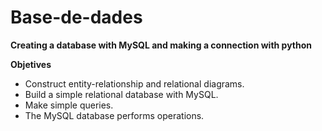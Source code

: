 # Base-de-dades

**Creating a database with MySQL and making a connection with python**

**Objetives**

- Construct entity-relationship and relational diagrams.
- Build a simple relational database with MySQL.
- Make simple queries.
- The MySQL database performs operations.
